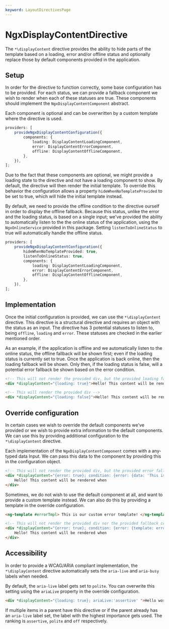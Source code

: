 ```yaml
---
keyword: LayoutDirectivesPage
---
```


# NgxDisplayContentDirective

The `*\displayContent` directive provides the ability to hide parts of the template based on a loading, error and/or offline status and optionally replace those by default components provided in the application.

## Setup

In order for the directive to function correctly, some base configuration has to be provided. For each status, we can provide a fallback component we wish to render when each of these statuses are true. These components should implement the `NgxDisplayContentComponent` abstract.

Each component is optional and can be overwritten by a custom template where the directive is used.

```ts
providers: [
	provideNgxDisplayContentConfiguration({
		components: {
			loading: DisplayContentLoadingComponent,
			error: DisplayContentErrorComponent,
			offline: DisplayContentOfflineComponent,
		},
	}),
];
```

Due to the fact that these components are optional, we might provide a loading state to the directive and not have a loading component to show. By default, the directive will then render the initial template. To override this behavior the configuration allows a property `hideWhenNoTemplateProvided` to be set to true, which will hide the initial template instead.

By default, we need to provide the offline condition to the directive ourself in order to display the offline fallback. Because this status, unlike the error and the loading status, is based on a single input; we've provided the ability to automatically listen to the the online status of the application, using the `NgxOnlineService` provided in this package. Setting `listenToOnlineStatus` to true will automatically handle the offline status.

```ts
providers: [
	provideNgxDisplayContentConfiguration({
		hideWhenNoTemplateProvided: true,
		listenToOnlineStatus: true,
		components: {
			loading: DisplayContentLoadingComponent,
			error: DisplayContentErrorComponent,
			offline: DisplayContentOfflineComponent,
		},
	}),
];
```

## Implementation

Once the initial configuration is provided, we can use the `*\displayContent` directive. This directive is a structural directive and requires an object with the status as an input. The directive has 3 potential statuses to listen to, being `offline`, `loading` and `error`. These statuses are checked in the earlier mentioned order.

As an example, if the application is offline and we automatically listen to the online status, the offline fallback will be shown first; even if the loading status is currently set to true. Once the application is back online, then the loading fallback will be shown. Only then, if the loading status is false, will a potential error fallback be shown based on the error condition.

```html
<!-- This will not render the provided div, but the provided loading fallback instead -->
<div *displayContent="{loading: true}">Hello! This content will be rendered when</div>

<!-- This will render the provided div -->
<div *displayContent="{loading: false}">Hello! This content will be rendered when</div>
```

## Override configuration

In certain cases we wish to override the default components we've provided or we wish to provide extra information to the default components. We can use this by providing additional configuration to the `*\displayContent` directive.

Each implementation of the `NgxDisplayContentComponent` comes with a any-typed data Input. We can pass this data to the component by providing this in the configuration object.

```html
<!-- This will not render the provided div, but the provided error fallback including the provided data-->
<div *displayContent="{error: true}; condition: {error: {data: 'This is the error'}}">
	Hello! This content will be rendered when
</div>
```

Sometimes, we do not wish to use the default component at all, and want to provide a custom template instead. We can also do this by providing a template in the override configuration.

```html
<ng-template #errorTmpl> This is our custom error template! </ng-template>

<!-- This will not render the provided div nor the provided fallback component, but will render the errorTmpl above.-->
<div *displayContent="{error: true}; condition: {error: {template: errorTmpl}}">
	Hello! This content will be rendered when
</div>
```

## Accessibility

In order to provide a WCAG/ARIA compliant implementation, the `*\displayContent` directive automatically sets the `aria-live` and `aria-busy` labels when needed.

By default, the `aria-live` label gets set to `polite`. You can overwrite this setting using the `ariaLive` property in the override configuration.

```html
<div *displayContent="{loading: true}; ariaLive:'assertive' ">Hello world!</div>
```

If multiple items in a parent have this directive or if the parent already has an `aria-live` label set, the label with the highest importance gets used. The ranking is `assertive`, `polite` and `off` respectively.
